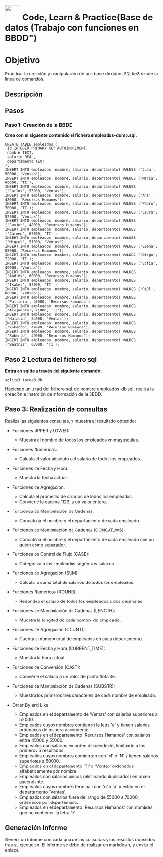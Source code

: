 # <img decoding="async" src="https://github.com/user-attachments/assets/499587a4-f43d-4ef8-ae40-f8b04240c07e" width="50px"/> Code, Learn & Practice(Base de datos (Trabajo con funciones en BBDD")

# Objetivo
Practicar la creación y manipulación de una base de datos SQLite3 desde la línea de comandos.

## Descripción
## Pasos
### Paso 1: Creación de la BBDD
**Crea con el siguente contenido el fichero empleados-dump.sql.**

    CREATE TABLE empleados (
     id INTEGER PRIMARY KEY AUTOINCREMENT,
     nombre TEXT,
     salario REAL,
     departamento TEXT
    );
    INSERT INTO empleados (nombre, salario, departamento) VALUES ('Juan', 50000, 'Ventas');
    INSERT INTO empleados (nombre, salario, departamento) VALUES ('María', 60000, 'TI');
    INSERT INTO empleados (nombre, salario, departamento) VALUES ('Carlos', 55000, 'Ventas');
    INSERT INTO empleados (nombre, salario, departamento) VALUES ('Ana', 48000, 'Recursos Humanos');
    INSERT INTO empleados (nombre, salario, departamento) VALUES ('Pedro', 70000, 'TI');
    INSERT INTO empleados (nombre, salario, departamento) VALUES ('Laura', 52000, 'Ventas');
    INSERT INTO empleados (nombre, salario, departamento) VALUES ('Javier', 48000, 'Recursos Humanos');
    INSERT INTO empleados (nombre, salario, departamento) VALUES ('Carmen', 65000, 'TI');
    INSERT INTO empleados (nombre, salario, departamento) VALUES ('Miguel', 51000, 'Ventas');
    INSERT INTO empleados (nombre, salario, departamento) VALUES ('Elena', 55000, 'Recursos Humanos');
    INSERT INTO empleados (nombre, salario, departamento) VALUES ('Diego', 72000, 'TI');
    INSERT INTO empleados (nombre, salario, departamento) VALUES ('Sofía', 49000, 'Ventas');
    INSERT INTO empleados (nombre, salario, departamento) VALUES ('Andrés', 60000, 'Recursos Humanos');
    INSERT INTO empleados (nombre, salario, departamento) VALUES ('Isabel', 53000, 'TI');
    INSERT INTO empleados (nombre, salario, departamento) VALUES ('Raúl', 68000, 'Ventas');
    INSERT INTO empleados (nombre, salario, departamento) VALUES ('Patricia', 47000, 'Recursos Humanos');
    INSERT INTO empleados (nombre, salario, departamento) VALUES ('Alejandro', 71000, 'TI');
    INSERT INTO empleados (nombre, salario, departamento) VALUES ('Natalia', 54000, 'Ventas');
    INSERT INTO empleados (nombre, salario, departamento) VALUES ('Roberto', 49000, 'Recursos Humanos');
    INSERT INTO empleados (nombre, salario, departamento) VALUES ('Roberto', 49000, 'Recursos Humanos');
    INSERT INTO empleados (nombre, salario, departamento) VALUES ('Beatriz', 63000, 'TI');
    
## Paso 2 Lectura del fichero sql
**Entra en sqlite a través del siguiente comando:**

    sqlite3 tarea3.db 

Haciendo un .read del fichero sql, de nombre empleados-db.sql, realiza la creación e inserción de información de la BBDD.

## Paso 3: Realización de consultas
Realiza las siguientes consultas, y muestra el resultado obtenido:

- Funciones UPPER y LOWER:
  -  Muestra el nombre de todos los empleados en mayúsculas.
- Funciones Numéricas:
  - Calcula el valor absoluto del salario de todos los empleados.
- Funciones de Fecha y Hora:
  - Muestra la fecha actual.
- Funciones de Agregación:
  - Calcula el promedio de salarios de todos los empleados.
  - Convierte la cadena '123' a un valor entero.
- Funciones de Manipulación de Cadenas:
  - Concatena el nombre y el departamento de cada empleado.
- Funciones de Manipulación de Cadenas (CONCAT_WS):
  - Concatena el nombre y el departamento de cada empleado con un guion como separador.
- Funciones de Control de Flujo (CASE):
  - Categoriza a los empleados según sus salarios.
- Funciones de Agregación (SUM):
  - Calcula la suma total de salarios de todos los empleados.
- Funciones Numéricas (ROUND):
  - Redondea el salario de todos los empleados a dos decimales.
- Funciones de Manipulación de Cadenas (LENGTH):
  - Muestra la longitud de cada nombre de empleado.
- Funciones de Agregación (COUNT):
  - Cuenta el número total de empleados en cada departamento.
- Funciones de Fecha y Hora (CURRENT_TIME):
  - Muestra la hora actual.
- Funciones de Conversión (CAST):
  - Convierte el salario a un valor de punto flotante.
- Funciones de Manipulación de Cadenas (SUBSTR):
  - Muestra los primeros tres caracteres de cada nombre de empleado.
    
- Order By and Like.
  - Empleados en el departamento de 'Ventas' con salarios superiores a 52000.
  - Empleados cuyos nombres contienen la letra 'a' y tienen salarios ordenados de manera ascendente.
  - Empleados en el departamento 'Recursos Humanos' con salarios entre 45000 y 55000.
  - Empleados con salarios en orden descendente, limitando a los primeros 5 resultados.
  - Empleados cuyos nombres comienzan con 'M' o 'N' y tienen salarios superiores a 50000.
  - Empleados en el departamento 'TI' o 'Ventas' ordenados alfabéticamente por nombre.
  - Empleados con salarios únicos (eliminando duplicados) en orden ascendente.
  - Empleados cuyos nombres terminan con 'o' o 'a' y están en el departamento 'Ventas'.
  - Empleados con salarios fuera del rango de 55000 a 70000, ordenados por departamento.
  - Empleados en el departamento 'Recursos Humanos' con nombres que no contienen la letra 'e'.
   
## Generación Informe
Genera un informe con cada una de las consultas y los resuldos obtenidos tras su ejecución. El informe se debe de realizar en markdown, y enviar el enlace.
